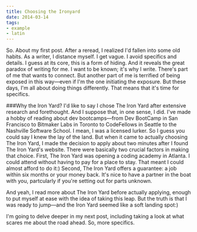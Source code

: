 ```yaml
---
title: Choosing the Ironyard
date: 2014-03-14
tags: 
- example
- latin
---
```


So. About my first post. After a reread, I realized I'd fallen into some old habits. As a writer, I distance myself. I get vague. I avoid specifics and details. I guess at its core, this is a form of hiding. And it reveals the great paradox of writing for me. I want to be known; it's why I write. There's part of me that wants to connect. But another part of me is terrified of being exposed in this way—even if I'm the one initiating the exposure. But these days, I'm all about doing things differently. That means that it's time for specifics.

###Why the Iron Yard?
I'd like to say I chose The Iron Yard after extensive research and forethought. And I suppose that, in one sense, I did. I've made a hobby of reading about dev bootcamps—from Dev BootCamp in San Francisco to Bitmaker Labs in Toronto to CodeFellows in Seattle to the Nashville Software School. I mean, I was a licensed lurker. So I guess you could say I knew the lay of the land. But when it came to actually choosing The Iron Yard, I made the decision to apply about two minutes after I found The Iron Yard's website. There were basically two crucial factors in making that choice. First, The Iron Yard was opening a coding academy in Atlanta. I could attend without having to pay for a place to stay. That meant I could almost afford to do it:) Second, The Iron Yard offers a guarantee: a job within six months or your money back. It's nice to have a partner in the boat with you, partcularly if you're setting out for parts unknown.

And yeah, I read more about The Iron Yard before actually applying, enough to put myself at ease with the idea of taking this leap. But the truth is that I was ready to jump—and the Iron Yard seemed like a soft landing spot:) 

I'm going to delve deeper in my next post, including taking a look at what scares me about the road ahead. So, more specifics.

